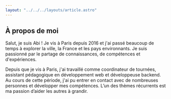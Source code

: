 ```yaml
---
layout: "../../../layouts/article.astro"
---
```


## À propos de moi

Salut, je suis Abi ! Je vis à Paris depuis 2016 et j'ai passé beaucoup de temps à explorer la ville, la France et les pays environnants. Je suis passionné par le partage de connaissances, de compétences et d'expériences.

Depuis que je vis à Paris, j'ai travaillé comme coordinateur de tournées, assistant pédagogique en développement web et développeuse backend. Au cours de cette période, j'ai pu entrer en contact avec de nombreuses personnes et développer mes compétences. L’un des thèmes récurrents est ma passion d’aider les autres à grandir.
